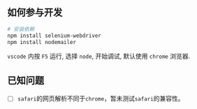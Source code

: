 ## 如何参与开发

```bash
# 安装依赖
npm install selenium-webdriver
npm install nodemailer
```

`vscode` 内按 `F5` 运行, 选择 `node`, 开始调试, 默认使用 `chrome` 浏览器.

## 已知问题

- [ ] `safari`的网页解析不同于`chrome`，暂未测试`safari`的兼容性。
